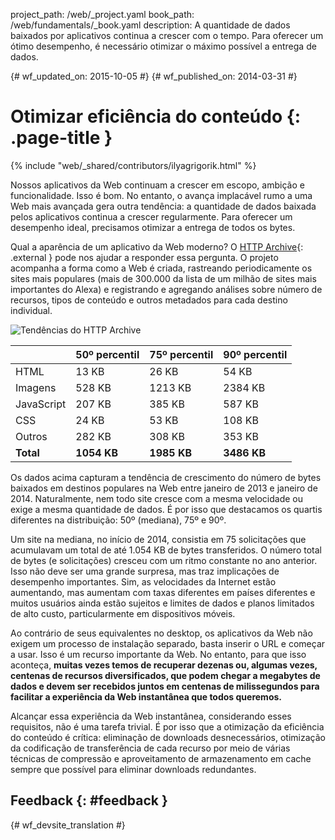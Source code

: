 project_path: /web/_project.yaml book_path: /web/fundamentals/_book.yaml description: A quantidade de dados baixados por aplicativos continua a crescer com o tempo. Para oferecer um ótimo desempenho, é necessário otimizar o máximo possível a entrega de dados.

{# wf_updated_on: 2015-10-05 #} {# wf_published_on: 2014-03-31 #}

# Otimizar eficiência do conteúdo {: .page-title }

{% include "web/_shared/contributors/ilyagrigorik.html" %}

Nossos aplicativos da Web continuam a crescer em escopo, ambição e funcionalidade. Isso é bom. No entanto, o avança implacável rumo a uma Web mais avançada gera outra tendência: a quantidade de dados baixada pelos aplicativos continua a crescer regularmente. Para oferecer um desempenho ideal, precisamos otimizar a entrega de todos os bytes.

Qual a aparência de um aplicativo da Web moderno? O [HTTP Archive](http://httparchive.org/){: .external } pode nos ajudar a responder essa pergunta. O projeto acompanha a forma como a Web é criada, rastreando periodicamente os sites mais populares (mais de 300.000 da lista de um milhão de sites mais importantes do Alexa) e registrando e agregando análises sobre número de recursos, tipos de conteúdo e outros metadados para cada destino individual.

<img src="images/http-archive-trends.png"  alt="Tendências do HTTP Archive" />

<table class="">
  
<colgroup><col span="1"><col span="1"><col span="1"><col span="1"></colgroup>
<thead>
  <tr>
    <th></th>
    <th>50º percentil</th>
    <th>75º percentil</th>
    <th>90º percentil</th>
  </tr>
</thead>
<tr>
  <td data-th="type">HTML</td>
  <td data-th="50%">13 KB</td>
  <td data-th="75%">26 KB</td>
  <td data-th="90%">54 KB</td>
</tr>
<tr>
  <td data-th="type">Imagens</td>
  <td data-th="50%">528 KB</td>
  <td data-th="75%">1213 KB</td>
  <td data-th="90%">2384 KB</td>
</tr>
<tr>
  <td data-th="type">JavaScript</td>
  <td data-th="50%">207 KB</td>
  <td data-th="75%">385 KB</td>
  <td data-th="90%">587 KB</td>
</tr>
<tr>
  <td data-th="type">CSS</td>
  <td data-th="50%">24 KB</td>
  <td data-th="75%">53 KB</td>
  <td data-th="90%">108 KB</td>
</tr>
<tr>
  <td data-th="type">Outros</td>
  <td data-th="50%">282 KB</td>
  <td data-th="75%">308 KB</td>
  <td data-th="90%">353 KB</td>
</tr>
<tr>
  <td data-th="type"><strong>Total</strong></td>
  <td data-th="50%"><strong>1054 KB</strong></td>
  <td data-th="75%"><strong>1985 KB</strong></td>
  <td data-th="90%"><strong>3486 KB</strong></td>
</tr>
</table>

Os dados acima capturam a tendência de crescimento do número de bytes baixados em destinos populares na Web entre janeiro de 2013 e janeiro de 2014. Naturalmente, nem todo site cresce com a mesma velocidade ou exige a mesma quantidade de dados. É por isso que destacamos os quartis diferentes na distribuição: 50º (mediana), 75º e 90º.

Um site na mediana, no início de 2014, consistia em 75 solicitações que acumulavam um total de até 1.054 KB de bytes transferidos. O número total de bytes (e solicitações) cresceu com um ritmo constante no ano anterior. Isso não deve ser uma grande surpresa, mas traz implicações de desempenho importantes. Sim, as velocidades da Internet estão aumentando, mas aumentam com taxas diferentes em países diferentes e muitos usuários ainda estão sujeitos e limites de dados e planos limitados de alto custo, particularmente em dispositivos móveis.

Ao contrário de seus equivalentes no desktop, os aplicativos da Web não exigem um processo de instalação separado, basta inserir o URL e começar a usar. Isso é um recurso importante da Web. No entanto, para que isso aconteça, **muitas vezes temos de recuperar dezenas ou, algumas vezes, centenas de recursos diversificados, que podem chegar a megabytes de dados e devem ser recebidos juntos em centenas de milissegundos para facilitar a experiência da Web instantânea que todos queremos.**

Alcançar essa experiência da Web instantânea, considerando esses requisitos, não é uma tarefa trivial. É por isso que a otimização da eficiência do conteúdo é crítica: eliminação de downloads desnecessários, otimização da codificação de transferência de cada recurso por meio de várias técnicas de compressão e aproveitamento de armazenamento em cache sempre que possível para eliminar downloads redundantes.

## Feedback {: #feedback }

{# wf_devsite_translation #}